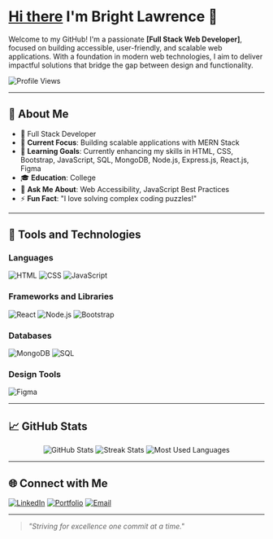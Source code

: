 # [Hi there](https://camo.githubusercontent.com/a5ef8e36ecc4573a9ca9089a44af0f48b4774e21bf88087716644e51e9cdbeca/68747470733a2f2f6d656469612e67697068792e636f6d2f6d656469612f4168337a4848376876735342322f67697068792e676966) I'm Bright Lawrence 👋

Welcome to my GitHub! I'm a passionate **[Full Stack Web Developer]**, focused on building accessible, user-friendly, and scalable web applications. With a foundation in modern web technologies, I aim to deliver impactful solutions that bridge the gap between design and functionality.

![Profile Views](https://komarev.com/ghpvc/?username=your-username&color=blueviolet)

---

## 🌟 About Me
- 💼 Full Stack Developer
- 🔭 **Current Focus**: Building scalable applications with MERN Stack
- 🌱 **Learning Goals**: Currently enhancing my skills in HTML, CSS, Bootstrap, JavaScript, SQL, MongoDB, Node.js, Express.js, React.js, Figma
- 🎓 **Education**: College
- 💬 **Ask Me About**: Web Accessibility, JavaScript Best Practices
- ⚡ **Fun Fact**: "I love solving complex coding puzzles!"

---

## 🚀 Tools and Technologies
### Languages
![HTML](https://img.shields.io/badge/HTML-E34F26?style=for-the-badge&logo=html5&logoColor=white)
![CSS](https://img.shields.io/badge/CSS-1572B6?style=for-the-badge&logo=css3&logoColor=white)
![JavaScript](https://img.shields.io/badge/JavaScript-F7DF1E?style=for-the-badge&logo=javascript&logoColor=black)

### Frameworks and Libraries
![React](https://img.shields.io/badge/React-20232A?style=for-the-badge&logo=react&logoColor=61DAFB)
![Node.js](https://img.shields.io/badge/Node.js-339933?style=for-the-badge&logo=node.js&logoColor=white)
![Bootstrap](https://img.shields.io/badge/Bootstrap-563D7C?style=for-the-badge&logo=bootstrap&logoColor=white)

### Databases
![MongoDB](https://img.shields.io/badge/MongoDB-4EA94B?style=for-the-badge&logo=mongodb&logoColor=white)
![SQL](https://img.shields.io/badge/SQL-003B57?style=for-the-badge&logo=postgresql&logoColor=white)

### Design Tools
![Figma](https://img.shields.io/badge/Figma-F24E1E?style=for-the-badge&logo=figma&logoColor=white)

---

## 📈 GitHub Stats
<div align="center">
  <img src="https://github-readme-stats.vercel.app/api?username=Bridev2024&show_icons=true&theme=radical" alt="GitHub Stats" />
    <img src="https://github-readme-streak-stats.herokuapp.com/?user=Bridev2024&theme=radical" alt="Streak Stats" />
  <img src="https://github-readme-stats.vercel.app/api/top-langs/?username=Bridev2024&layout=compact&theme=radical" alt="Most Used Languages" />
</div>

---

## 🌐 Connect with Me
[![LinkedIn](https://img.shields.io/badge/LinkedIn-0A66C2?style=for-the-badge&logo=linkedin&logoColor=white)](https://linkedin.com/in/bridev2024)
[![Portfolio](https://img.shields.io/badge/Portfolio-FF5722?style=for-the-badge&logo=google-chrome&logoColor=white)](https://briportfolio.vercel.app)
[![Email](https://img.shields.io/badge/Email-D14836?style=for-the-badge&logo=gmail&logoColor=white)](mailto:bri.dev.2024@gmail.com)

---

> *"Striving for excellence one commit at a time."*
